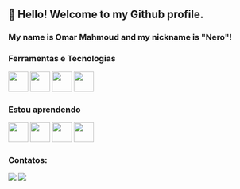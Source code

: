 ## 👋 Hello! Welcome to my Github profile.
### My name is Omar Mahmoud and my nickname is "Nero"!

### Ferramentas e Tecnologias
<img src="https://cdn.jsdelivr.net/gh/devicons/devicon/icons/javascript/javascript-original.svg" width="40" height="40" />
<img src="https://cdn.jsdelivr.net/gh/devicons/devicon/icons/html5/html5-original.svg" width="40" height="40" />
<img src="https://cdn.jsdelivr.net/gh/devicons/devicon/icons/css3/css3-original.svg" width="40" height="40" />
<img src="https://cdn.jsdelivr.net/gh/devicons/devicon/icons/java/java-original.svg" width="40" height="40" />

### Estou aprendendo
<div>
    <img src="https://cdn.jsdelivr.net/gh/devicons/devicon/icons/angularjs/angularjs-original.svg" width="40" height="40" />
    <img src="https://cdn.jsdelivr.net/gh/devicons/devicon/icons/go/go-original-wordmark.svg" width="40" height="40" />
    <img src="https://cdn.jsdelivr.net/gh/devicons/devicon/icons/nodejs/nodejs-original.svg" width="40" height="40" />
    <img src="https://cdn.jsdelivr.net/gh/devicons/devicon/icons/react/react-original.svg" width="40" height="40"/>
</div>

### Contatos:
<div>
    <a href = "mailto:omarmahmoud3611@gmail.com"><img src="https://img.shields.io/badge/Gmail-D14836?style=for-the-badge&logo=gmail&logoColor=white" target="_blank"></a>
    <a href = "https://www.linkedin.com/in/omar-mahmoud-1542761b1/" target="_blank"><img src="https://img.shields.io/badge/-LinkedIn-%230077B5?style=for-the-badge&logo=linkedin&logoColor=white" target="_blank"></a>   
</div>
